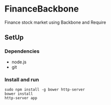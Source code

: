 FinanceBackbone
=======

Finance stock market using Backbone and Require


SetUp
------
### Dependencies
* node.js
* git

### Install and run
    sudo npm install -g bower http-server
    bower install
    http-server app
